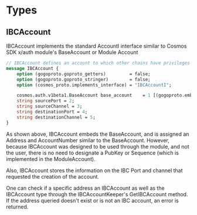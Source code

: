 <!--
order: 3
-->

# Types

## IBCAccount

IBCAccount implements the standard AccountI interface similar to Cosmos SDK x/auth module's BaseAccount or Module Account

```proto
// IBCAccount defines an account to which other chains have privileges
message IBCAccount {
    option (gogoproto.goproto_getters)         = false;
    option (gogoproto.goproto_stringer)        = false;
    option (cosmos_proto.implements_interface) = "IBCAccountI";

    cosmos.auth.v1beta1.BaseAccount base_account    = 1 [(gogoproto.embed) = true, (gogoproto.moretags) = "yaml:\"base_account\""];
    string sourcePort = 2;
    string sourceChannel = 3;
    string destinationPort = 4;
    string destinationChannel = 5;
}
```

As shown above, IBCAccount embeds the BaseAccount, and is assigned an Address and AccountNumber similar to the BaseAccount. However, because IBCAccount was designed to be used through the module, and not the user, there is no need to designate a PubKey or Sequence (which is implemented in the ModuleAccount).

Also, IBCAccount stores the information on the IBC Port and channel that requested the creation of the account.

One can check if a specific address an IBCAccount as well as the IBCAccount type through the IBCAccountKeeper's GetIBCAccount method. If the address queried doesn't exist or is not an IBC account, an error is returned.
